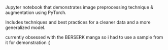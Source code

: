 Jupyter notebook that demonstrates image preprocessing technique & augmentation using PyTorch.

Includes techniques and best practices for a cleaner data and a more generalized model.


currently obsessed with the BERSERK manga so  i had to use a sample from it for demonstration :)